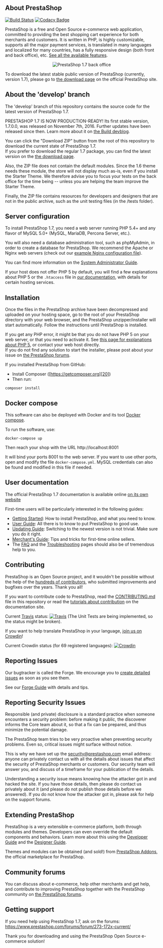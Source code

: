 About PrestaShop
--------

[![Build Status](https://travis-ci.org/PrestaShop/PrestaShop.svg?branch=develop)](https://travis-ci.org/PrestaShop/PrestaShop)
[![Codacy Badge](https://api.codacy.com/project/badge/Grade/a798dc20a1254776aa7a8a0d8bd8d331)](https://www.codacy.com/app/PrestaShop/PrestaShop?utm_source=github.com&amp;utm_medium=referral&amp;utm_content=PrestaShop/PrestaShop&amp;utm_campaign=Badge_Grade)

PrestaShop is a free and Open Source e-commerce web application, committed to providing the best shopping cart experience for both merchants and customers. It is written in PHP, is highly customizable, supports all the major payment services, is translated in many languages and localized for many countries, has a fully responsive design (both front and back office), etc. [See all the available features][1].

<p align="center">
  <img src="https://www.prestashop.com/1.7/assets/img/product.png" alt="PrestaShop 1.7 back office"/>
</p>

To download the latest stable public version of PrestaShop (currently, version 1.7), please go to [the download page][2] on the official PrestaShop site.


About the 'develop' branch
--------

The 'develop' branch of this repository contains the source code for the latest version of PrestaShop 1.7.

PRESTASHOP 1.7 IS NOW PRODUCTION-READY! Its first stable version, 1.7.0.0, was released on November 7th, 2016. Further updates have been released since then. Learn more about it on [the Build devblog](http://build.prestashop.com/tag/1.7/).

You can click the "Download ZIP" button from the root of this repository to download the current state of PrestaShop 1.7.  
If you prefer to download the regular 1.7 package, you can find the latest version on the [the download page][2].

Also, the ZIP file does not contain the default modules. Since the 1.6 theme needs these module, the store will not display much as-is, even if you install the Starter Theme. We therefore advise you to focus your tests on the back office for the time being -- unless you are helping the team improve the Starter Theme.

Finally, the ZIP file contains resources for developers and designers that are not in the public archive, such as the unit testing files (in the /tests folder).


Server configuration
--------

To install PrestaShop 1.7, you need a web server running PHP 5.4+ and any flavor of MySQL 5.0+ (MySQL, MariaDB, Percona Server, etc.).

You will also need a database administration tool, such as phpMyAdmin, in order to create a database for PrestaShop.
We recommend the Apache or Nginx web servers (check out our [example Nginx configuration file][21]).

You can find more information on the [System Administrator Guide][17].

If your host does not offer PHP 5 by default, you will find a few explanations about PHP 5 or the `.htaccess` file in [our documentation][3], with details for certain hosting services.

Installation
--------

Once the files in the PrestaShop archive have been decompressed and uploaded on your hosting space, go to the root of your PrestaShop directory with your web browser, and the PrestaShop unzipper/installer will start automatically. Follow the instructions until PrestaShop is installed.

If you get any PHP error, it might be that you do not have PHP 5 on your web server, or that you need to activate it. See [this page for explanations about PHP 5][3], or contact your web host directly.  
If you do not find any solution to start the installer, please post about your issue on [the PrestaShop forums][4].

If you installed PrestaShop from GitHub:

* Install Composer ([https://getcomposer.org][20])
* Then run:

>
    composer install

Docker compose
--------

This software can also be deployed with Docker and its tool [Docker compose][22].

To run the software, use:

>
    docker-compose up

Then reach your shop with the URL http://localhost:8001

It will bind your ports 8001 to the web server. If you want to use other ports, open and modify the file `docker-compose.yml`.
MySQL credentials can also be found and modified in this file if needed.

User documentation
--------

The official PrestaShop 1.7 documentation is available online [on its own website][5]

First-time users will be particularly interested in the following guides:
* [Getting Started][11]: How to install PrestaShop, and what you need to know.
* [User Guide][12]: All there is to know to put PrestaShop to good use.
* [Updating Guide][13]: Switching to the newest version is not trivial. Make sure you do it right.
* [Merchant's Guide][14]: Tips and tricks for first-time online sellers.
* The [FAQ][15] and the [Troubleshooting][16] pages should also be of tremendous help to you.


Contributing
--------

PrestaShop is an Open Source project, and it wouldn't be possible without the help of the [hundreds of contributors][19], who submitted improvements and bugfixes over the years. Thank you all!

If you want to contribute code to PrestaShop, read the [CONTRIBUTING.md][6] file in this repository or read the [tutorials about contribution][7] on the documentation site.

Current [Travis](https://travis-ci.org/) status: [![Travis](https://travis-ci.org/PrestaShop/PrestaShop.svg?branch=develop)](https://travis-ci.org/PrestaShop/PrestaShop) (The Unit Tests are being implemented, so the status might be broken).

If you want to help translate PrestaShop in your language, [join us on Crowdin][8]!

Current Crowdin status (for 69 registered languages): [![Crowdin](https://crowdin.net/badges/prestashop-official/localized.png)](https://crowdin.net/project/prestashop-official)

Reporting Issues
--------

Our bugtracker is called the Forge. We encourage you to [create detailed issues](http://forge.prestashop.com/secure/CreateIssue%21default.jspa?selectedProjectId=11322&issuetype=1) as soon as you see them.

See our [Forge Guide](http://doc.prestashop.com/display/PS16/How+to+use+the+Forge+to+contribute+to+PrestaShop) with details and tips.


Reporting Security Issues
--------

Responsible (and private) disclosure is a standard practice when someone encounters a security problem: before making it public, the discoverer informs the Core team about it, so that a fix can be prepared, and thus minimize the potential damage.

The PrestaShop team tries to be very proactive when preventing security problems. Even so, critical issues might surface without notice.

This is why we have set up the [security@prestashop.com](mailto:security@prestashop.com) email address: anyone can privately contact us with all the details about issues that affect the security of PrestaShop merchants or customers. Our security team will answer you, and discuss of a timeframe for your publication of the details.

Understanding a security issue means knowing how the attacker got in and hacked the site. If you have those details, then please do contact us privately about it (and please do not publish those details before we answered). If you do not know how the attacker got in, please ask for help on the support forums.


Extending PrestaShop
--------

PrestaShop is a very extensible e-commerce platform, both through modules and themes. Developers can even override the default components and behaviors. Learn more about this using the [Developer Guide][9] and the [Designer Guide][10].

Themes and modules can be obtained (and sold!) from [PrestaShop Addons][18], the official marketplace for PrestaShop.


Community forums
--------

You can discuss about e-commerce, help other merchants and get help, and contribute to improving PrestaShop together with the PrestaShop community on [the PrestaShop forums][4].


Getting support
--------

If you need help using PrestaShop 1.7, ask on the forums: https://www.prestashop.com/forums/forum/273-172x-current/


Thank you for downloading and using the PrestaShop Open Source e-commerce solution!

[1]: https://www.prestashop.com/en/online-store-builder
[2]: https://www.prestashop.com/en/download
[3]: http://doc.prestashop.com/display/PS16/Misc.+information#Misc.information-ActivatingPHP5
[4]: https://www.prestashop.com/forums/
[5]: http://doc.prestashop.com
[6]: CONTRIBUTING.md
[7]: http://doc.prestashop.com/display/PS16/Contributing+to+PrestaShop
[8]: https://crowdin.net/project/prestashop-official
[9]: http://developers.prestashop.com/
[10]: http://developers.prestashop.com/
[11]: http://doc.prestashop.com/display/PS17/Getting+Started
[12]: http://doc.prestashop.com/display/PS17/User+Guide
[13]: http://doc.prestashop.com/display/PS17/Updating+PrestaShop
[14]: http://doc.prestashop.com/display/PS16/Merchant%27s+Guide
[15]: http://build.prestashop.com/news/prestashop-1-7-faq/
[16]: http://doc.prestashop.com/display/PS16/Troubleshooting
[17]: http://doc.prestashop.com/display/PS16/System+Administrator+Guide
[18]: https://addons.prestashop.com/
[19]: CONTRIBUTORS.md
[20]: https://getcomposer.org
[21]: docs/server_config/nginx.conf.dist
[22]: https://docs.docker.com/compose/
